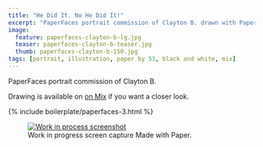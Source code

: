 ```yaml
---
title: "He Did It. No He Did It!"
excerpt: "PaperFaces portrait commission of Clayton B. drawn with Paper by 53 on an iPad."
image: 
  feature: paperfaces-clayton-b-lg.jpg
  teaser: paperfaces-clayton-b-teaser.jpg
  thumb: paperfaces-clayton-b-150.jpg
tags: [portrait, illustration, paper by 53, black and white, mix]
---
```


PaperFaces portrait commission of Clayton B. 

Drawing is available on [on Mix](https://mix.fiftythree.com/11098-Michael-Rose/300453) if you want a closer look.

{% include boilerplate/paperfaces-3.html %}

<figure>
  <a href="{{ site.url }}/images/paperfaces-clayton-b-process-1-lg.jpg"><img src="{{ site.url }}/images/paperfaces-clayton-b-process-1-900.jpg" alt="Work in process screenshot"></a>
  <figcaption>Work in progress screen capture Made with Paper.</figcaption>
</figure>